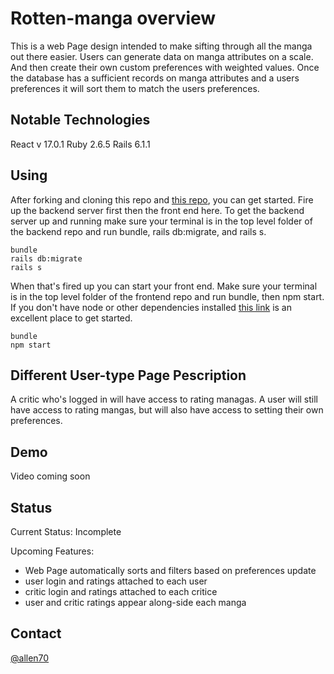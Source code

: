 # Rotten-manga overview

This is a web Page design intended to make sifting through all the manga out there easier. Users can generate data on manga attributes on a scale. And then create their own custom preferences with weighted values. Once the database has a sufficient records on manga attributes and a users preferences it will sort them to match the users preferences.

## Notable Technologies

React v 17.0.1
Ruby 2.6.5
Rails 6.1.1

## Using 

After forking and cloning this repo and [this repo](https://github.com/Allen70/backend-rotten-manga), you can get started.
Fire up the backend server first then the front end here. 
To get the backend server up and running make sure your terminal is in the top level folder of the backend repo and run bundle, rails db:migrate, and rails s.
```
bundle
rails db:migrate
rails s
```
When that's fired up you can start your front end. Make sure your terminal is in the top level folder of the frontend repo and run bundle, then npm start. If you don't have node or other dependencies installed [this link](https://github.com/kylecoberly/fis-computer-setup) is an excellent place to get started. 
```
bundle
npm start
```
## Different User-type Page Pescription

A critic who's logged in will have access to rating managas. A user will still have access to rating mangas, but will also have access to setting their own preferences.

## Demo

  Video coming soon
  
## Status
  Current Status: Incomplete
  
  Upcoming Features:
* Web Page automatically sorts and filters based on preferences update
* user login and ratings attached to each user
* critic login and ratings attached to each critice
* user and critic ratings appear along-side each manga

 ## Contact 
 
 [@allen70](https://github.com/Allen70)
